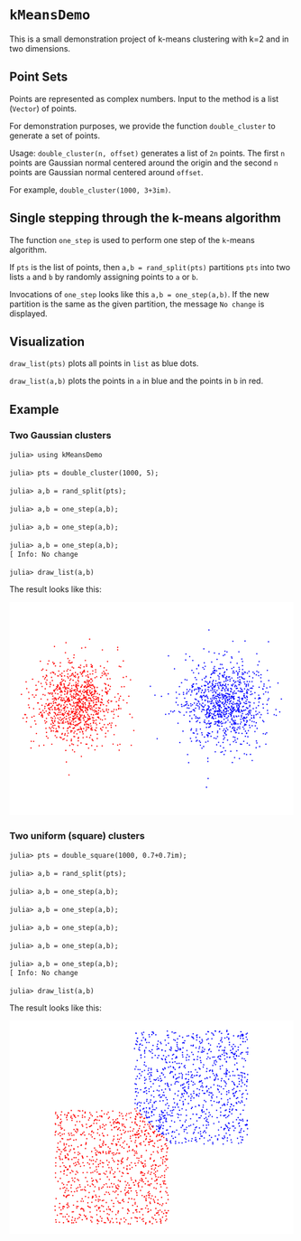 # `kMeansDemo`

This is a small demonstration project of k-means clustering with k=2 and in two dimensions.

## Point Sets

Points are represented as complex numbers. Input to the method is a list (`Vector`) of points. 

For demonstration purposes, we provide the function `double_cluster` to generate a set of points. 

Usage: `double_cluster(n, offset)` generates a list of `2n` points. The first `n` points are
Gaussian normal centered around the origin and the second `n` points are Gaussian normal 
centered around `offset`. 

For example, `double_cluster(1000, 3+3im)`. 

## Single stepping through the k-means algorithm

The function `one_step` is used to perform one step of the `k`-means algorithm. 

If `pts` is the list of points, then `a,b = rand_split(pts)` partitions `pts` into two lists 
`a` and `b` by randomly assigning points to `a` or `b`.

Invocations of `one_step` looks like this `a,b = one_step(a,b)`. If the new partition 
is the same as the given partition, the message `No change` is displayed.

## Visualization

`draw_list(pts)` plots all points in `list` as blue dots.

`draw_list(a,b)` plots the points in `a` in blue and the points in `b` in red. 

## Example

### Two Gaussian clusters

```
julia> using kMeansDemo

julia> pts = double_cluster(1000, 5);

julia> a,b = rand_split(pts);

julia> a,b = one_step(a,b);

julia> a,b = one_step(a,b);

julia> a,b = one_step(a,b);
[ Info: No change

julia> draw_list(a,b)
```

The result looks like this: 

![](./example-1.png)

### Two uniform (square) clusters

```
julia> pts = double_square(1000, 0.7+0.7im);

julia> a,b = rand_split(pts);

julia> a,b = one_step(a,b);

julia> a,b = one_step(a,b);

julia> a,b = one_step(a,b);

julia> a,b = one_step(a,b);

julia> a,b = one_step(a,b);
[ Info: No change

julia> draw_list(a,b)
```

The result looks like this:

![](./example-2.png)
